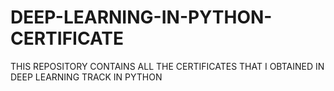 # DEEP-LEARNING-IN-PYTHON-CERTIFICATE
THIS REPOSITORY CONTAINS ALL THE CERTIFICATES THAT I OBTAINED IN DEEP LEARNING TRACK IN PYTHON
